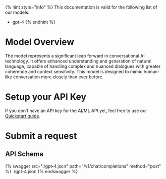 [#references:start]: <> ({ "template": "openapi" })
{% hint style="info" %}
This documentation is valid for the following list of our models:
* gpt-4
{% endhint %}

# Model Overview
The model represents a significant leap forward in conversational AI technology. It offers enhanced understanding and generation of natural language, capable of handling complex and nuanced dialogues with greater coherence  and context sensitivity. This model is designed to mimic human-like conversation more closely than ever before.

# Setup your API Key
If you don’t have an API key for the AI/ML API yet, feel free to use our [Quickstart guide](https://docs.aimlapi.com/quickstart/setting-up).

# Submit a request
## API Schema
{% swagger src="./gpt-4.json" path="/v1/chat/completions" method="post" %}
./gpt-4.json
{% endswagger %}

[#references:end]: <> ({})